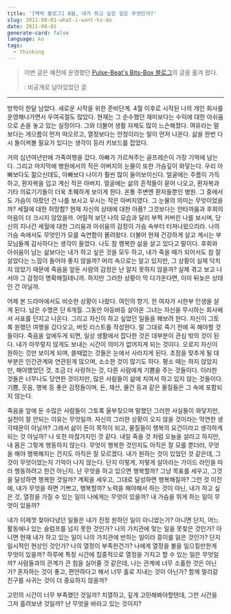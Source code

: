 ```yaml
---
title: '[맥박 블로그] 8월, 내가 하고 싶은 일은 무엇인가?'
slug: 2011-08-01-what-i-want-to-do
date: 2011-08-01
generate-card: false
language: ko
tags:
  - thinking
---
```


> 이번 글은 예전에 운영했던 [Pulse-Beat's Bits-Box 블로그](https://pulsebeat.tistory.com/)의 글을 옮겨 왔다.
>
> : 비공개로 남아있었던 글

---

방학이 한달 남았다. 새로운 시작을 위한 준비단계. 4월 이후로 시작된 나의 개인 회사를 운영해나가면서 우여곡절도 많았다. 현재는 그 순수했던 재미보다는 수익에 대한 아쉬움으로 손을 놓고 있는 실정이다. 그와 더불어 생활 자체도 많이 느슨해졌다. 여유라는 말보다는 게으름이 먼저 떠오르고, 열정보다는 안정이라는 말이 먼저 나온다. 삶을 한번 다시 돌이켜볼 필요가 있다는 생각이 등러 키보드를 잡았다.

거의 십년여년만에 가족여행을 갔다. 아빠가 가르쳐주는 골프레슨이 가장 기억에 남는다. 그리고 마지막에 병원에서의 작은 아버지의 눈물이 또한 가슴깊이 와닿는다. 우리 아빠보다도 젊으신데도, 아빠보다 나이가 훨씬 많이 들어보이신다. 얼굴에는 주름이 가득하고, 환자복을 입고 계신 작은 아버지. 얼굴에는 삶의 흔적들이 묻어 나오고, 환자복과 기타 의료기기들이 더욱 초췌하게 보이게 한다. 온통 주변엔 환자들뿐인 병원. 그 중에서도 가슴이 아팠던 건 나를 보시고 우시는 작은 아버지였다. 그 눈물의 의미는 무엇이었을까? 세월에 대한 허망함? 현재 자신의 상태에 대한 아픔? 그것보다는 안타까움과 후회의 마음이 더 크시지 않았을까. 어릴적 보던 나의 모습과 달리 부쩍 커버린 나를 보시며, 당신의 지나간 세월에 대한 그리움과 아쉬움의 감정이 가슴 속부터 터져나왔으리라. 나의 가슴 속에서도 무엇인가 모를 숙연함이 몰려왔다. 더불어 현재 건강하게 살고 계시는 부모님들께 감사하다는 생각이 들었다. 나도 참 행복한 삶을 살고 있다고 말이다. 후회와 아쉬움이 남는 삶보다는 내가 하고 싶은 것을 모두 하고, 내가 죽을 때가 되어서도 참 잘 살았다는 느낌이 들어야 좋지 않을까? 머리 속으로는 알고 있지만, 그 상황이 실제 닥치지 않았기 때문에 죽음을 앞둔 사람의 감정은 난 알지 못하지 않을까? 실제 겪고 보고 나서야 그 감정이 명확해질테니까. 하지만 그러한 상황이 막 다가온다면, 이미 뒤늦은 상태인 건 아닐까.

어제 본 드라마에서도 비슷한 상황이 나왔다. 여인의 향기. 한 여자가 시한부 인생을 살게 된다. 남은 수명은 단 6개월. 그동안 아등바등 살아온 그녀는 자신을 무시하는 회사에서 사표를 던지고 나온다. 그리고 자신이 하고 싶었던 일들을 해보려 한다. 자신이 그토록 원했던 여행을 갔다오고, 버킷 리스트를 작성한다. 말 그대로 죽기 전에 꼭 해야할 것들이다. 죽음을 앞에두게 되면, 일상 생활에서 잡다한 것은 대부분이 관심 밖의 것이 된다. 내가 아무렇지 않게도 보내는 시간이 의미가 없어지게 되는 것이다. 오로지 자신이 원하는 것만 보이게 되며, 쓸때없는 것들은 눈에서 사라지게 된다. 초점을 맞추게 될 대부분은 인간관계와 연관된게 많으며, 소소한 것이 많기도 하다. 평소 때는 하지 않았지만, 해야했었던 것, 조금 더 사랑하는 것, 다른 사람에게 기쁨을 주는 것들이다. 이러한 것들은 너무나도 당연한 것이지만, 많은 사람들이 삶에 치여서 하고 있지 않는 것들이다. 기쁨, 웃음, 행복 등 좋은 감정들이며, 돈, 재산, 물건 등과 같은 물질들은 그 속에 포함되지 않는다.

죽음을 앞에 둔 수많은 사람들이 그토록 울부짖으며 말했던 그러한 사실들이 와닿지만, 실천이 잘 안되는 이유는 무엇일까. 자신의 그러한 상황이 오지 않을 것이라는 막연한 생각때문이 아닐까? 그래서 삶이 돈이 목적이 되고, 물질들이 행복의 요건이라고 생각하게 되는 것 아닐까? 나 또한 마찮가지인 것 같다. 내일 죽을 것 처럼 오늘을 살라고 하지만, 내 몸은 그렇게 행동하지 않는다. 무엇이 행복한 것인지도 아직은 잘 모를 뿐더러, 무엇을 해야 행복해지는 건지도 아직은 잘 모르겠다. 내가 원하는 것이 있었던 것 같은데, 그것이 무엇이었는지 기억이 나지 않는다. 단지 이렇게, 저렇게 살아라는 가이드 라인을 따라 행동하려고 한건 아닌지. 난 무엇을 하고 있으면 행복할까? 그냥 목표를 세우고, 그것을 달성하면 행복한 것일까? 계획을 세우고, 그대로 달성하면 행복해질까? 그런 것 이전에, 내가 무엇을 하면 기쁘고, 행복할까? 노력을 해야해서 하는 것이 아닌, 내가 하고 싶은 것, 열정을 가질 수 있는 일이 나에게는 무엇이 있을까? 내 가슴을 뛰게 하는 일이 무엇이 있을까?

내가 이제껏 찾아다녔던 일들은 내가 진정 원하던 일이 아니었는가? 아니면 단지, 어느 활동에나 있는 슬럼프를 넘지 못한 것인가? 나의 가치관에 맞는 일을 못찾은 것인가? 아니면 현재 내가 하고 있는 일이 나의 가치관에 반하는 일이라 흥미를 잃은 것인가? 단지 일시적인 현상인 것인가? 나의 열정이 부족한건가? 나에게 열정을 불을 일으킬만한게 무엇이 있을까? 하루에 특정 시간에 집중적으로 열정을 가지고 할 수 있는 일은 무엇일까? 사람들과의 관계가 큰 힘을 실어줄 것 같은데, 나는 관계에 너무 소홀한 것은 아닌가? 혼자하는 것이 좋고, 편안하다고 해서 너무 홀로 지내는 것이 아닌가? 함께 멀리갈 친구를 사귀는 것이 더 중요하지 않을까?

고민의 시간이 너무 부족했던 것일까? 치열하고, 깊게 고민해봐야할텐데, 그런 시간을 그저 흘려보낸 것일까? 난 무엇을 바라고 있는 것이지?
